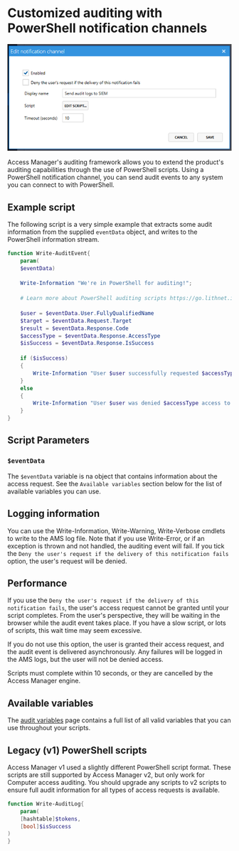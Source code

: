# Customized auditing with PowerShell notification channels

![](../../images/ui-page-auditing-powershell-edit-channel.png)

Access Manager's auditing framework allows you to extend the product's auditing capabilities through the use of PowerShell scripts. Using a PowerShell notification channel, you can send audit events to any system you can connect to with PowerShell.

## Example script

The following script is a very simple example that extracts some audit information from the supplied `eventData` object, and writes to the PowerShell information stream.

```powershell
function Write-AuditEvent{
    param(
    $eventData)

    Write-Information "We're in PowerShell for auditing!";

    # Learn more about PowerShell auditing scripts https://go.lithnet.io/fwlink/jgazdugh

    $user = $eventData.User.FullyQualifiedName
    $target = $eventData.Request.Target
    $result = $eventData.Response.Code
    $accessType = $eventData.Response.AccessType
    $isSuccess = $eventData.Response.IsSuccess
    
    if ($isSuccess)
    {
        Write-Information "User $user successfully requested $accessType access to $target";
    }
    else
    {
        Write-Information "User $user was denied $accessType access to $target with response code $result";
    }
}

```
## Script Parameters

### `$eventData`

The `$eventData` variable is na object that contains information about the access request. See the `Available variables` section below for the list of available variables you can use.

## Logging information

You can use the Write-Information, Write-Warning, Write-Verbose cmdlets to write to the AMS log file. Note that if you use Write-Error, or if an exception is thrown and not handled, the auditing event will fail. If you tick the `Deny the user's request if the delivery of this notification fails` option, the user's request will be denied.

## Performance

If you use the `Deny the user's request if the delivery of this notification fails`, the user's access request cannot be granted until your script completes. From the user's perspective, they will be waiting in the browser while the audit event takes place. If you have a slow script, or lots of scripts, this wait time may seem excessive.

If you do not use this option, the user is granted their access request, and the audit event is delivered asynchronously. Any failures will be logged in the AMS logs, but the user will not be denied access.

Scripts must complete within 10 seconds, or they are cancelled by the Access Manager engine.

## Available variables

The [audit variables](audit-variables.md) page contains a full list of all valid variables that you can use throughout your scripts.

## Legacy (v1) PowerShell scripts
Access Manager v1 used a slightly different PowerShell script format. These scripts are still supported by Access Manager v2, but only work for Computer access auditing. You should upgrade any scripts to v2 scripts to ensure full audit information for all types of access requests is available.

```powershell
function Write-AuditLog{
    param(
    [hashtable]$tokens,
    [bool]$isSuccess
)
}
```
